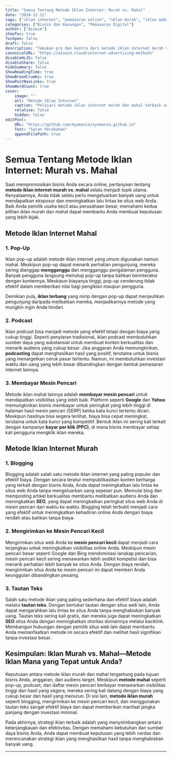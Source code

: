 ```yaml
---
title: "Semua Tentang Metode Iklan Internet: Murah vs. Mahal"
date: "2024-12-12"
tags: ["iklan internet", "pemasaran online", "iklan murah", "iklan mahal", "pemasaran digital"]
categories: ["Bisnis dan Keuangan", "Pemasaran Digital"]
author: ["Aixwim"]
showToc: true
TocOpen: false
draft: false
description: "Temukan pro dan kontra dari metode iklan internet murah vs. mahal. Pelajari strategi mana yang akan bekerja terbaik untuk bisnis Anda, baik Anda ingin menghemat uang atau berinvestasi dalam iklan premium."
canonicalURL: "https://aixwim.cloud/internet-advertising-methods"
disableHLJS: false
disableShare: false
hideSummary: false
ShowReadingTime: true
ShowBreadCrumbs: true
ShowPostNavLinks: true
ShowWordCount: true
cover:
    image: ""
    alt: "Metode Iklan Internet"
    caption: "Pelajari metode iklan internet murah dan mahal terbaik untuk bisnis Anda."
    relative: false
    hidden: false
editPost:
    URL: "https://github.com/Xyomania/xyomania.github.io"
    Text: "Saran Perubahan"
    appendFilePath: true
---
```


# Semua Tentang Metode Iklan Internet: Murah vs. Mahal

Saat mempromosikan bisnis Anda secara online, pertanyaan tentang **metode iklan internet murah vs. mahal** selalu menjadi topik utama. Kenyataannya, Anda tidak selalu perlu mengeluarkan banyak uang untuk mendapatkan eksposur dan meningkatkan lalu lintas ke situs web Anda. Baik Anda pemilik usaha kecil atau perusahaan besar, memahami kedua pilihan iklan murah dan mahal dapat membantu Anda membuat keputusan yang lebih bijak.

## Metode Iklan Internet Mahal

### 1. **Pop-Up**
Iklan pop-up adalah metode iklan internet yang umum digunakan namun mahal. Meskipun pop-up dapat menarik perhatian pengunjung, mereka sering dianggap **mengganggu** dan mengganggu pengalaman pengguna. Banyak pengguna langsung menutup pop-up tanpa bahkan berinteraksi dengan kontennya. Meskipun biayanya tinggi, pop-up cenderung tidak efektif dalam memberikan nilai bagi pengiklan maupun pengguna.

Demikian pula, **iklan terbang** yang mirip dengan pop-up dapat menjauhkan pengunjung daripada melibatkan mereka, menjadikannya metode yang mungkin ingin Anda hindari.

### 2. **Podcast**
Iklan podcast bisa menjadi metode yang efektif tetapi dengan biaya yang cukup tinggi. Seperti penyiaran tradisional, iklan podcast membutuhkan sumber daya yang substansial untuk membuat konten berkualitas dan menarik audiens yang cukup besar. Jika anggaran Anda memungkinkan, **podcasting** dapat menghasilkan hasil yang positif, terutama untuk bisnis yang menargetkan ceruk pasar tertentu. Namun, ini membutuhkan investasi waktu dan uang yang lebih besar dibandingkan dengan bentuk pemasaran internet lainnya.

### 3. **Membayar Mesin Pencari**
Metode iklan mahal lainnya adalah **membayar mesin pencari** untuk mendapatkan visibilitas yang lebih baik. Platform seperti **Google** dan **Yahoo** memungkinkan bisnis membayar untuk peringkat yang lebih tinggi di halaman hasil mesin pencari (SERP) ketika kata kunci tertentu dicari. Meskipun hasilnya bisa segera terlihat, biaya bisa cepat meningkat, terutama untuk kata kunci yang kompetitif. Bentuk iklan ini sering kali terkait dengan kampanye **bayar per klik (PPC)**, di mana bisnis membayar setiap kali pengguna mengklik iklan mereka.

## Metode Iklan Internet Murah

### 1. **Blogging**
Blogging adalah salah satu metode iklan internet yang paling populer dan efektif biaya. Dengan secara teratur mempublikasikan konten berharga yang terkait dengan bisnis Anda, Anda dapat meningkatkan lalu lintas ke situs web Anda tanpa mengeluarkan uang sepeser pun. Memulai blog dan memposting artikel berkualitas membantu melibatkan audiens Anda dan meningkatkan **SEO**, yang dapat meningkatkan peringkat situs web Anda di mesin pencari dari waktu ke waktu. Blogging telah terbukti menjadi cara yang efektif untuk meningkatkan kehadiran online Anda dengan biaya rendah atau bahkan tanpa biaya.

### 2. **Mengirimkan ke Mesin Pencari Kecil**
Mengirimkan situs web Anda ke **mesin pencari kecil** dapat menjadi cara terjangkau untuk meningkatkan visibilitas online Anda. Meskipun mesin pencari besar seperti Google dan Bing mendominasi lanskap pencarian, mesin pencari kecil sering menawarkan lebih sedikit kompetisi dan bisa menarik perhatian lebih banyak ke situs Anda. Dengan biaya rendah, mengirimkan situs Anda ke mesin pencari ini dapat memberi Anda keunggulan dibandingkan pesaing.

### 3. **Tautan Teks**
Salah satu metode iklan yang paling sederhana dan efektif biaya adalah melalui **tautan teks**. Dengan bertukar tautan dengan situs web lain, Anda dapat mengarahkan lalu lintas ke situs Anda tanpa menghabiskan banyak uang. Tautan teks sering kali gratis, dan mereka juga dapat meningkatkan **SEO** situs Anda dengan meningkatkan otoritas domainnya melalui backlink. Membangun hubungan dengan pemilik situs web lain dapat membantu Anda memanfaatkan metode ini secara efektif dan melihat hasil signifikan tanpa investasi besar.

## Kesimpulan: Iklan Murah vs. Mahal—Metode Iklan Mana yang Tepat untuk Anda?

Keputusan antara metode iklan murah dan mahal tergantung pada tujuan bisnis Anda, anggaran, dan audiens target. Meskipun **metode mahal** seperti pop-up, podcast, dan daftar mesin pencari berbayar menawarkan visibilitas tinggi dan hasil yang segera, mereka sering kali datang dengan biaya yang cukup besar dan hasil yang menurun. Di sisi lain, **metode iklan murah** seperti blogging, mengirimkan ke mesin pencari kecil, dan menggunakan tautan teks sangat efektif biaya dan dapat memberikan manfaat jangka panjang dengan investasi minimal.

Pada akhirnya, strategi iklan terbaik adalah yang menyeimbangkan antara keterjangkauan dan efektivitas. Dengan memahami kebutuhan dan sumber daya bisnis Anda, Anda dapat membuat keputusan yang lebih cerdas dan merencanakan strategi iklan yang menghasilkan hasil tanpa menghabiskan banyak uang.

---

